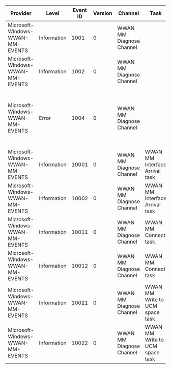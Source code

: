Provider                          |  Level        |  Event ID  |  Version  |  Channel                   |  Task                             |  Opcode  |  Keyword  |  Message
----------------------------------|---------------|------------|-----------|----------------------------|-----------------------------------|----------|-----------|--------------------------------------------------
Microsoft-Windows-WWAN-MM-EVENTS  |  Information  |  1001      |  0        |  WWAN MM Diagnose Channel  |                                   |          |           |
Microsoft-Windows-WWAN-MM-EVENTS  |  Information  |  1002      |  0        |  WWAN MM Diagnose Channel  |                                   |          |           |
Microsoft-Windows-WWAN-MM-EVENTS  |  Error        |  1004      |  0        |  WWAN MM Diagnose Channel  |                                   |          |           |  WWAN MM Event : Error occurred in WWAN MM Module
Microsoft-Windows-WWAN-MM-EVENTS  |  Information  |  10001     |  0        |  WWAN MM Diagnose Channel  |  WWAN MM Interface Arrival task   |  Start   |           |
Microsoft-Windows-WWAN-MM-EVENTS  |  Information  |  10002     |  0        |  WWAN MM Diagnose Channel  |  WWAN MM Interface Arrival task   |  Stop    |           |
Microsoft-Windows-WWAN-MM-EVENTS  |  Information  |  10011     |  0        |  WWAN MM Diagnose Channel  |  WWAN MM Connect task             |  Start   |           |
Microsoft-Windows-WWAN-MM-EVENTS  |  Information  |  10012     |  0        |  WWAN MM Diagnose Channel  |  WWAN MM Connect task             |  Stop    |           |
Microsoft-Windows-WWAN-MM-EVENTS  |  Information  |  10021     |  0        |  WWAN MM Diagnose Channel  |  WWAN MM Write to UCM space task  |  Start   |           |
Microsoft-Windows-WWAN-MM-EVENTS  |  Information  |  10022     |  0        |  WWAN MM Diagnose Channel  |  WWAN MM Write to UCM space task  |  Stop    |           |
